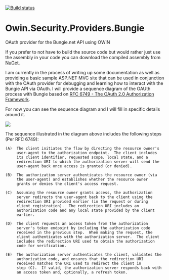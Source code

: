 [![Build status](https://ci.appveyor.com/api/projects/status/cy7622u2etdj7tl3?svg=true)](https://ci.appveyor.com/project/xlxCLUxlx/owin-security-providers-bungie)

# Owin.Security.Providers.Bungie
OAuth provider for the Bungie.net API using OWIN

If you prefer to not have to build the source code but would rather just use the assembly in your code you can download the compiled assembly from [NuGet](https://www.nuget.org/packages/Owin.Security.Providers.Bungie/).

I am currently in the process of writing up some documentation as well as providing a basic sample ASP.NET MVC site that can be used in conjunction with the OAuth provider for debugging and learning how to interact with the Bungie API via OAuth.  I will provide a sequence diagram of the OAUth process with Bungie based on [RFC 6749 - The OAuth 2.0 Authorization Framework](https://tools.ietf.org/html/rfc6749).

For now you can see the sequence diagram and I will fill in specific details around it.

![](https://i.imgur.com/HkLqzpx.png)

The sequence illustrated in the diagram above includes the following steps (Per RFC 6749):

    (A)  The client initiates the flow by directing the resource owner's
         user-agent to the authorization endpoint.  The client includes
         its client identifier, requested scope, local state, and a
         redirection URI to which the authorization server will send the
         user-agent back once access is granted (or denied).
         
    (B)  The authorization server authenticates the resource owner (via
         the user-agent) and establishes whether the resource owner
         grants or denies the client's access request.

    (C)  Assuming the resource owner grants access, the authorization
         server redirects the user-agent back to the client using the
         redirection URI provided earlier (in the request or during
         client registration).  The redirection URI includes an
         authorization code and any local state provided by the client
         earlier.

    (D)  The client requests an access token from the authorization
         server's token endpoint by including the authorization code
         received in the previous step.  When making the request, the
         client authenticates with the authorization server.  The client
         includes the redirection URI used to obtain the authorization
         code for verification.

    (E)  The authorization server authenticates the client, validates the
         authorization code, and ensures that the redirection URI
         received matches the URI used to redirect the client in
         step (C).  If valid, the authorization server responds back with
         an access token and, optionally, a refresh token.

